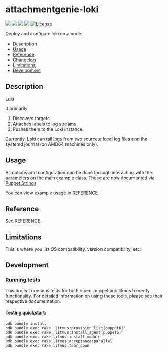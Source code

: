 # attachmentgenie-loki

[![](https://img.shields.io/puppetforge/pdk-version/attachmentgenie/loki.svg?style=popout)](https://forge.puppetlabs.com/attachmentgenie/loki)
[![](https://img.shields.io/puppetforge/v/attachmentgenie/loki.svg?style=popout)](https://forge.puppetlabs.com/attachmentgenie/loki)
[![](https://img.shields.io/puppetforge/dt/attachmentgenie/loki.svg?style=popout)](https://forge.puppetlabs.com/attachmentgenie/loki)
[![](https://travis-ci.org/attachmentgenie/attachmentgenie-loki.svg?branch=master)](https://travis-ci.org/attachmentgenie/attachmentgenie-loki)
[![License](https://img.shields.io/github/license/attachmentgenie/attachmentgenie-loki?stype=popout)](https://github.com/attachmentgenie/attachmentgenie-loki/blob/master/LICENSE)

Deploy and configure loki on a node.

- [Description](#description)
- [Usage](#usage)
- [Reference](#reference)
- [Changelog](#changelog)
- [Limitations](#limitations)
- [Development](#development)

## Description

[Loki](https://grafana.com/oss/loki)

It primarily:

1. Discovers targets
2. Attaches labels to log streams
3. Pushes them to the Loki instance.

Currently, Loki can tail logs from two sources: local log files and the systemd journal (on AMD64 machines only).

## Usage

All options and configuration can be done through interacting with the parameters
on the main example class.
These are now documented via [Puppet Strings](https://github.com/puppetlabs/puppet-strings)

You can view example usage in [REFERENCE](REFERENCE.md).

## Reference

See [REFERENCE](REFERENCE.md).

## Limitations

This is where you list OS compatibility, version compatibility, etc.

## Development

### Running tests

This project contains tests for both rspec-puppet and litmus to verify functionality. For detailed information on using these tools, please see their respective documentation.

#### Testing quickstart:

```
pdk bundle install
pdk bundle exec rake 'litmus:provision_list[puppet6]'
pdk bundle exec rake 'litmus:install_agent[puppet6]'
pdk bundle exec rake litmus:install_module
pdk bundle exec rake litmus:acceptance:parallel
pdk bundle exec rake litmus:tear_down
